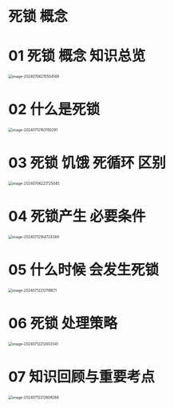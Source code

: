 # 死锁 概念



# 01 死锁 概念 知识总览

<img src="https://cvp.oss-cn-shanghai.aliyuncs.com/picgo/202407062155427.png" alt="image-20240706215504149" style="zoom:50%;" />



# 02 什么是死锁

<img src="https://cvp.oss-cn-shanghai.aliyuncs.com/picgo/202407121631644.png" alt="image-20240712163150291" style="zoom:50%;" />



# 03 死锁 饥饿 死循环 区别

<img src="https://cvp.oss-cn-shanghai.aliyuncs.com/picgo/202407062217294.png" alt="image-20240706221725045" style="zoom:50%;" />



# 04 死锁产生 必要条件

<img src="https://cvp.oss-cn-shanghai.aliyuncs.com/picgo/202407121647663.png" alt="image-20240712164724349" style="zoom:50%;" />



# 05 什么时候 会发生死锁

<img src="https://cvp.oss-cn-shanghai.aliyuncs.com/picgo/202407122121817.png" alt="image-20240712212116671" style="zoom: 50%;" />



# 06 死锁 处理策略

<img src="https://cvp.oss-cn-shanghai.aliyuncs.com/picgo/202407122124443.png" alt="image-20240712212403341" style="zoom:50%;" />



# 07 知识回顾与重要考点

<img src="https://cvp.oss-cn-shanghai.aliyuncs.com/picgo/202407122126391.png" alt="image-20240712212608266" style="zoom:50%;" />